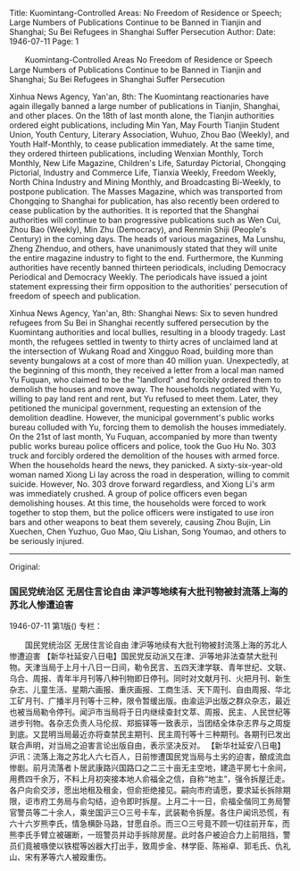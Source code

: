 Title: Kuomintang-Controlled Areas: No Freedom of Residence or Speech; Large Numbers of Publications Continue to be Banned in Tianjin and Shanghai; Su Bei Refugees in Shanghai Suffer Persecution
Author:
Date: 1946-07-11
Page: 1

　　Kuomintang-Controlled Areas
    No Freedom of Residence or Speech
    Large Numbers of Publications Continue to be Banned in Tianjin and Shanghai; Su Bei Refugees in Shanghai Suffer Persecution

Xinhua News Agency, Yan'an, 8th: The Kuomintang reactionaries have again illegally banned a large number of publications in Tianjin, Shanghai, and other places. On the 18th of last month alone, the Tianjin authorities ordered eight publications, including Min Yan, May Fourth Tianjin Student Union, Youth Century, Literary Association, Wuhuo, Zhou Bao (Weekly), and Youth Half-Monthly, to cease publication immediately. At the same time, they ordered thirteen publications, including Wenxian Monthly, Torch Monthly, New Life Magazine, Children's Life, Saturday Pictorial, Chongqing Pictorial, Industry and Commerce Life, Tianxia Weekly, Freedom Weekly, North China Industry and Mining Monthly, and Broadcasting Bi-Weekly, to postpone publication. The Masses Magazine, which was transported from Chongqing to Shanghai for publication, has also recently been ordered to cease publication by the authorities. It is reported that the Shanghai authorities will continue to ban progressive publications such as Wen Cui, Zhou Bao (Weekly), Min Zhu (Democracy), and Renmin Shiji (People's Century) in the coming days. The heads of various magazines, Ma Lunshu, Zheng Zhenduo, and others, have unanimously stated that they will unite the entire magazine industry to fight to the end. Furthermore, the Kunming authorities have recently banned thirteen periodicals, including Democracy Periodical and Democracy Weekly. The periodicals have issued a joint statement expressing their firm opposition to the authorities' persecution of freedom of speech and publication.

Xinhua News Agency, Yan'an, 8th: Shanghai News: Six to seven hundred refugees from Su Bei in Shanghai recently suffered persecution by the Kuomintang authorities and local bullies, resulting in a bloody tragedy. Last month, the refugees settled in twenty to thirty acres of unclaimed land at the intersection of Wukang Road and Xingguo Road, building more than seventy bungalows at a cost of more than 40 million yuan. Unexpectedly, at the beginning of this month, they received a letter from a local man named Yu Fuquan, who claimed to be the "landlord" and forcibly ordered them to demolish the houses and move away. The households negotiated with Yu, willing to pay land rent and rent, but Yu refused to meet them. Later, they petitioned the municipal government, requesting an extension of the demolition deadline. However, the municipal government's public works bureau colluded with Yu, forcing them to demolish the houses immediately. On the 21st of last month, Yu Fuquan, accompanied by more than twenty public works bureau police officers and police, took the Guo Hu No. 303 truck and forcibly ordered the demolition of the houses with armed force. When the households heard the news, they panicked. A sixty-six-year-old woman named Xiong Li lay across the road in desperation, willing to commit suicide. However, No. 303 drove forward regardless, and Xiong Li's arm was immediately crushed. A group of police officers even began demolishing houses. At this time, the households were forced to work together to stop them, but the police officers were instigated to use iron bars and other weapons to beat them severely, causing Zhou Bujin, Lin Xuechen, Chen Yuzhuo, Guo Mao, Qiu Lishan, Song Youmao, and others to be seriously injured.



<hr /> 

Original: 


### 国民党统治区  无居住言论自由  津沪等地续有大批刊物被封流落上海的苏北人惨遭迫害

1946-07-11
第1版()
专栏：

　　国民党统治区
    无居住言论自由
    津沪等地续有大批刊物被封流落上海的苏北人惨遭迫害
    【新华社延安八日电】国民党反动派又在津、沪等地非法查禁大批刊物。天津当局于上月十八日一日间，勒令民言、五四天津学联、青年世纪、文联、乌合、周报、青年半月刊等八种刊物即日停刊。同时对文献月刊、火把月刊、新生杂志、儿童生活、星期六画报、重庆画报、工商生活、天下周刊、自由周报、华北工矿月刊、广播半月刊等十三种，限令暂缓出版。由渝运沪出版之群众杂志，最近也被当局勒令停刊。闻沪市当局将于日内继续查封文萃、周报、民主、人民世纪等进步刊物。各杂志负责人马伦叔、郑振铎等一致表示，当团结全体杂志界与之周旋到底。又昆明当局最近亦将查禁民主期刊、民主周刊等十三种期刊。各期刊已发出联合声明，对当局之迫害言论出版自由，表示坚决反对。
    【新华社延安八日电】沪讯：流落上海之苏北人六七百人，日前惨遭国民党当局与土劣的迫害，酿成流血惨剧。前月流落者卜居武康路兴国路口之二三十亩无主空地，建造平房七十余间，用费四千余万，不料上月初突接本地人俞福全之信，自称“地主”，强令拆屋迁走。各户向俞交涉，愿出地租及租金，但俞拒绝接见。嗣向市府请愿，要求延长拆除期限，讵市府工务局与俞勾结，迫令即时拆屋。上月二十一日，俞福全偕同工务局警官警员等二十余人，乘坐国沪三○三号卡车，武装勒令拆屋。各住户闻讯恐慌，有六十六岁熊李氏，情急横卧马路，甘愿自杀。而三○三号竟不顾一切往前开车，而熊李氏手臂立被碾断，一班警员并动手拆除房屋。此时各户被迫合力上前阻挡，警员们竟被嗾使以铁棍等凶器大打出手，致周步金、林学臣、陈裕卓、郭毛氏、仇礼山、宋有茅等六人被殴重伤。
